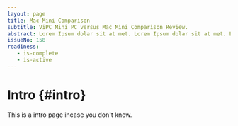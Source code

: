 ```yaml
---
layout: page
title: Mac Mini Comparison
subtitle: ViPC Mini PC versus Mac Mini Comparison Review.
abstract: Lorem Ipsum dolar sit at met. Lorem Ipsum dolar sit at met. Lorem Ipsum dolar sit at met.
issueNo: 158
readiness:
   - is-complete
   - is-active
---
```




# Intro {#intro}

This is a intro page incase you don't know.
